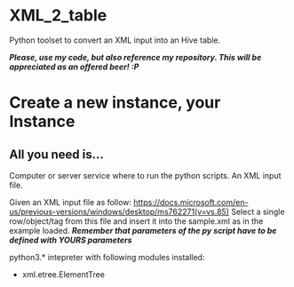 # XML_2_table
Python toolset to convert an XML input into an Hive table. 

***_Please, use my code, but also reference my repository. This will be appreciated as an offered beer! :P_***


# Create a new instance, your Instance
## All you need is...

Computer or server service where to run the python scripts.
An XML input file. 

Given an XML input file as follow: https://docs.microsoft.com/en-us/previous-versions/windows/desktop/ms762271(v=vs.85) 
Select a single row/object/tag from this file and insert it into the sample.xml as in the example loaded.
***_Remember that parameters of the py script have to be defined with YOURS parameters_***


python3.* intepreter with following modules installed: 

- xml.etree.ElementTree 
